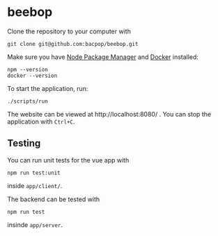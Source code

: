 # beebop

Clone the repository to your computer with
```
git clone git@github.com:bacpop/beebop.git
```


Make sure you have [Node Package Manager](https://docs.npmjs.com/downloading-and-installing-node-js-and-npm) and [Docker](https://docs.docker.com/get-docker/) installed:
```
npm --version
docker --version
```

To start the application, run:
```
./scripts/run
```

The website can be viewed at http://localhost:8080/ . You can stop the application with `Ctrl+C`.


## Testing

You can run unit tests for the vue app with
```
npm run test:unit
```
inside `app/client/`.

The backend can be tested with 
```
npm run test
```
insinde `app/server`.
